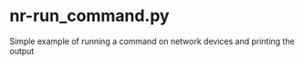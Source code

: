 # nr-run_command.py

Simple example of running a command on network devices and printing the output
